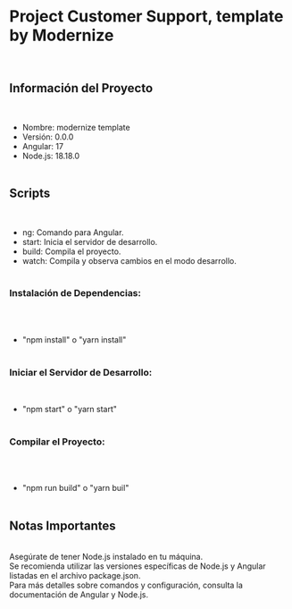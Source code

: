 # Project Customer Support, template by Modernize

<br>

## Información del Proyecto

<br>

- Nombre: modernize template
  <br>
- Versión: 0.0.0
  <br>
- Angular: 17
  <br>
- Node.js: 18.18.0
  <br>
  <br>

## Scripts

<br>

- ng: Comando para Angular.
  <br>
- start: Inicia el servidor de desarrollo.
  <br>
- build: Compila el proyecto.
  <br>
- watch: Compila y observa cambios en el modo desarrollo.
  <br>
  <br>

### Instalación de Dependencias:

<br>
<br>

- "npm install" o "yarn install"
  <br>
  <br>

### Iniciar el Servidor de Desarrollo:

<br>

- "npm start" o "yarn start"
  <br>
  <br>

### Compilar el Proyecto:

<br>
<br>

- "npm run build" o "yarn buil"
  <br>
  <br>

## Notas Importantes

<br>
Asegúrate de tener Node.js instalado en tu máquina.
<br>
Se recomienda utilizar las versiones específicas de Node.js y Angular listadas en el archivo package.json.
<br>
Para más detalles sobre comandos y configuración, consulta la documentación de Angular y Node.js.
